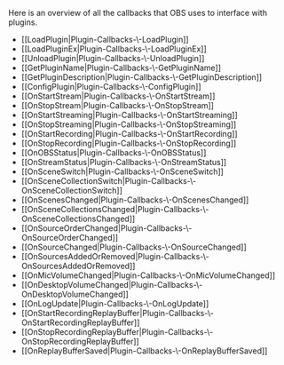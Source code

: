 Here is an overview of all the callbacks that OBS uses to interface with plugins.

* [[LoadPlugin|Plugin-Callbacks-\\-LoadPlugin]]
* [[LoadPluginEx|Plugin-Callbacks-\\-LoadPluginEx]]
* [[UnloadPlugin|Plugin-Callbacks-\\-UnloadPlugin]]
* [[GetPluginName|Plugin-Callbacks-\\-GetPluginName]]
* [[GetPluginDescription|Plugin-Callbacks-\\-GetPluginDescription]]
* [[ConfigPlugin|Plugin-Callbacks-\\-ConfigPlugin]]
* [[OnStartStream|Plugin-Callbacks-\\-OnStartStream]]
* [[OnStopStream|Plugin-Callbacks-\\-OnStopStream]]
* [[OnStartStreaming|Plugin-Callbacks-\\-OnStartStreaming]]
* [[OnStopStreaming|Plugin-Callbacks-\\-OnStopStreaming]]
* [[OnStartRecording|Plugin-Callbacks-\\-OnStartRecording]]
* [[OnStopRecording|Plugin-Callbacks-\\-OnStopRecording]]
* [[OnOBSStatus|Plugin-Callbacks-\\-OnOBSStatus]]
* [[OnStreamStatus|Plugin-Callbacks-\\-OnStreamStatus]]
* [[OnSceneSwitch|Plugin-Callbacks-\\-OnSceneSwitch]]
* [[OnSceneCollectionSwitch|Plugin-Callbacks-\\-OnSceneCollectionSwitch]]
* [[OnScenesChanged|Plugin-Callbacks-\\-OnScenesChanged]]
* [[OnSceneCollectionsChanged|Plugin-Callbacks-\\-OnSceneCollectionsChanged]]
* [[OnSourceOrderChanged|Plugin-Callbacks-\\-OnSourceOrderChanged]]
* [[OnSourceChanged|Plugin-Callbacks-\\-OnSourceChanged]]
* [[OnSourcesAddedOrRemoved|Plugin-Callbacks-\\-OnSourcesAddedOrRemoved]]
* [[OnMicVolumeChanged|Plugin-Callbacks-\\-OnMicVolumeChanged]]
* [[OnDesktopVolumeChanged|Plugin-Callbacks-\\-OnDesktopVolumeChanged]]
* [[OnLogUpdate|Plugin-Callbacks-\\-OnLogUpdate]]
* [[OnStartRecordingReplayBuffer|Plugin-Callbacks-\\-OnStartRecordingReplayBuffer]]
* [[OnStopRecordingReplayBuffer|Plugin-Callbacks-\\-OnStopRecordingReplayBuffer]]
* [[OnReplayBufferSaved|Plugin-Callbacks-\\-OnReplayBufferSaved]]
